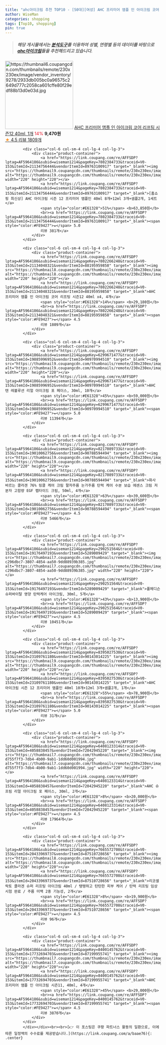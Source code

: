 ```yaml
---
title: "ahc아이크림 추천 TOP10 - [50대][여성] AHC 프리미어 앰플 인 아이크림 코어 리프팅 시즌12 40ml, 1개"
author: WiseMan
categories: shopping
tags: [Top10, shopping]
pin: true
---
```


> ##### 해당 게시물에서는 [**분석도구**](https://itemscout.io/)를 이용하여 **성별**, **연령별** 등의 데이터를 바탕으로 [**ahc아이크림**](https://link.coupang.com/a/baae76)들을 추천해드리고 있습니다.
<div class="container"><div class="row">
            <div class="col-6 col-sm-4 col-lg-4 col-lg-3">
                <div class="product-container">
                    <a href="https://link.coupang.com/re/AFFSDP?lptag=AF5964186&subid=wiseman1214&pageKey=7802266248&traceid=V0-153&itemId=21132825647&vendorItemId=88195957480" target="_blank"><img src="https://thumbnail6.coupangcdn.com/thumbnails/remote/230x230ex/image/vendor_inventory/9278/2933db005bc0a96575c2649d777c2058ca601cffe80f29edf88b13d0e03d.jpg" alt="https://thumbnail6.coupangcdn.com/thumbnails/remote/230x230ex/image/vendor_inventory/9278/2933db005bc0a96575c2649d777c2058ca601cffe80f29edf88b13d0e03d.jpg" width="220" height="220"></a>
                    <a href="https://link.coupang.com/re/AFFSDP?lptag=AF5964186&subid=wiseman1214&pageKey=7802266248&traceid=V0-153&itemId=21132825647&vendorItemId=88195957480" target="_blank">AHC 프리미어 앰플 인 아이크림 코어 리프팅 시즌12 40ml, 1개</a>
                    <span style="color:#E61328">14%</span> <b>9,470원</b>
                    <br><a href="https://link.coupang.com/re/AFFSDP?lptag=AF5964186&subid=wiseman1214&pageKey=7802266248&traceid=V0-153&itemId=21132825647&vendorItemId=88195957480" target="_blank"><span style="color:#FE9427">★</span> 4.5
                    리뷰 1809개</a>
                </div>
            </div>
            
            <div class="col-6 col-sm-4 col-lg-4 col-lg-3">
                <div class="product-container">
                    <a href="https://link.coupang.com/re/AFFSDP?lptag=AF5964186&subid=wiseman1214&pageKey=7802384733&traceid=V0-153&itemId=21134756444&vendorItemId=89763100917" target="_blank"><img src="https://thumbnail9.coupangcdn.com/thumbnails/remote/230x230ex/image/vendor_inventory/4f65/ccc8b8a8da7ab3c01793229998f5701d9d25b02627acc7d034aaf1ad3108.jpg" alt="https://thumbnail9.coupangcdn.com/thumbnails/remote/230x230ex/image/vendor_inventory/4f65/ccc8b8a8da7ab3c01793229998f5701d9d25b02627acc7d034aaf1ad3108.jpg" width="220" height="220"></a>
                    <a href="https://link.coupang.com/re/AFFSDP?lptag=AF5964186&subid=wiseman1214&pageKey=7802384733&traceid=V0-153&itemId=21134756444&vendorItemId=89763100917" target="_blank">[홈쇼핑 최신상] AHC 아이크림 시즌 12 프리미어 앰플인 40ml 8개+12ml 3개+샘플2개, 1세트</a>
                    <span style="color:#E61328">51%</span> <b>63,850원</b>
                    <br><a href="https://link.coupang.com/re/AFFSDP?lptag=AF5964186&subid=wiseman1214&pageKey=7802384733&traceid=V0-153&itemId=21134756444&vendorItemId=89763100917" target="_blank"><span style="color:#FE9427">★</span> 5.0
                    리뷰 381개</a>
                </div>
            </div>
            
            <div class="col-6 col-sm-4 col-lg-4 col-lg-3">
                <div class="product-container">
                    <a href="https://link.coupang.com/re/AFFSDP?lptag=AF5964186&subid=wiseman1214&pageKey=7802266248&traceid=V0-153&itemId=21134048321&vendorItemId=88195959858" target="_blank"><img src="https://thumbnail8.coupangcdn.com/thumbnails/remote/230x230ex/image/vendor_inventory/856d/aa7a793a8730f770dad52bcaa6a82bdaf4cf2512fb23578c0385b8885d13.jpg" alt="https://thumbnail8.coupangcdn.com/thumbnails/remote/230x230ex/image/vendor_inventory/856d/aa7a793a8730f770dad52bcaa6a82bdaf4cf2512fb23578c0385b8885d13.jpg" width="220" height="220"></a>
                    <a href="https://link.coupang.com/re/AFFSDP?lptag=AF5964186&subid=wiseman1214&pageKey=7802266248&traceid=V0-153&itemId=21134048321&vendorItemId=88195959858" target="_blank">AHC 프리미어 앰플 인 아이크림 코어 리프팅 시즌12 40ml x4, 4개</a>
                    <span style="color:#E61328">14%</span> <b>29,180원</b>
                    <br><a href="https://link.coupang.com/re/AFFSDP?lptag=AF5964186&subid=wiseman1214&pageKey=7802266248&traceid=V0-153&itemId=21134048321&vendorItemId=88195959858" target="_blank"><span style="color:#FE9427">★</span> 4.5
                    리뷰 1809개</a>
                </div>
            </div>
            
            <div class="col-6 col-sm-4 col-lg-4 col-lg-3">
                <div class="product-container">
                    <a href="https://link.coupang.com/re/AFFSDP?lptag=AF5964186&subid=wiseman1214&pageKey=6299671477&traceid=V0-153&itemId=19885996952&vendorItemId=90970994510" target="_blank"><img src="https://thumbnail9.coupangcdn.com/thumbnails/remote/230x230ex/image/vendor_inventory/dabc/02aefcd5ec14cfbac9cdfc37e59525c32f3fa437d6124c1d2b1fc8424034.png" alt="https://thumbnail9.coupangcdn.com/thumbnails/remote/230x230ex/image/vendor_inventory/dabc/02aefcd5ec14cfbac9cdfc37e59525c32f3fa437d6124c1d2b1fc8424034.png" width="220" height="220"></a>
                    <a href="https://link.coupang.com/re/AFFSDP?lptag=AF5964186&subid=wiseman1214&pageKey=6299671477&traceid=V0-153&itemId=19885996952&vendorItemId=90970994510" target="_blank">AHC 텐 레볼루션 리얼 아이크림 포 페이스, 30ml, 10개</a>
                    <span style="color:#E61328">45%</span> <b>59,000원</b>
                    <br><a href="https://link.coupang.com/re/AFFSDP?lptag=AF5964186&subid=wiseman1214&pageKey=6299671477&traceid=V0-153&itemId=19885996952&vendorItemId=90970994510" target="_blank"><span style="color:#FE9427">★</span> 5.0
                    리뷰 11394개</a>
                </div>
            </div>
            
            <div class="col-6 col-sm-4 col-lg-4 col-lg-3">
                <div class="product-container">
                    <a href="https://link.coupang.com/re/AFFSDP?lptag=AF5964186&subid=wiseman1214&pageKey=8217089733&traceid=V0-153&itemId=19010062756&vendorItemId=90788594494" target="_blank"><img src="https://thumbnail9.coupangcdn.com/thumbnails/remote/230x230ex/image/vendor_inventory/c5a4/91ce6960927fb2df31b65e4dd7bb2e4ea6b7c130292243cebd9ad9f7ae4a.jpg" alt="https://thumbnail9.coupangcdn.com/thumbnails/remote/230x230ex/image/vendor_inventory/c5a4/91ce6960927fb2df31b65e4dd7bb2e4ea6b7c130292243cebd9ad9f7ae4a.jpg" width="220" height="220"></a>
                    <a href="https://link.coupang.com/re/AFFSDP?lptag=AF5964186&subid=wiseman1214&pageKey=8217089733&traceid=V0-153&itemId=19010062756&vendorItemId=90788594494" target="_blank">화사 바르는 콜라겐 76% 링클 케어 크림 팔자주름 눈가주름 탄력 케어 수분 보습 에센스 크림 저분자 고함량 EGF 펩타이드 크림, 50ml, 4개</a>
                    <span style="color:#E61328">63%</span> <b>39,600원</b>
                    <br><a href="https://link.coupang.com/re/AFFSDP?lptag=AF5964186&subid=wiseman1214&pageKey=8217089733&traceid=V0-153&itemId=19010062756&vendorItemId=90788594494" target="_blank"><span style="color:#FE9427">★</span> 4.5
                    리뷰 5466개</a>
                </div>
            </div>
            
            <div class="col-6 col-sm-4 col-lg-4 col-lg-3">
                <div class="product-container">
                    <a href="https://link.coupang.com/re/AFFSDP?lptag=AF5964186&subid=wiseman1214&pageKey=290251564&traceid=V0-153&itemId=19176497193&vendorItemId=5289009429" target="_blank"><img src="https://thumbnail7.coupangcdn.com/thumbnails/remote/230x230ex/image/retail/images/542607929437793-c296dbc7-3807-4854-aa50-9dd88939b385.jpg" alt="https://thumbnail7.coupangcdn.com/thumbnails/remote/230x230ex/image/retail/images/542607929437793-c296dbc7-3807-4854-aa50-9dd88939b385.jpg" width="220" height="220"></a>
                    <a href="https://link.coupang.com/re/AFFSDP?lptag=AF5964186&subid=wiseman1214&pageKey=290251564&traceid=V0-153&itemId=19176497193&vendorItemId=5289009429" target="_blank">폴메디슨 슈퍼바이탈 영양 탄력케어 아이크림, 30ml, 5개</a>
                    <span style="color:#E61328">43%</span> <b>13,900원</b>
                    <br><a href="https://link.coupang.com/re/AFFSDP?lptag=AF5964186&subid=wiseman1214&pageKey=290251564&traceid=V0-153&itemId=19176497193&vendorItemId=5289009429" target="_blank"><span style="color:#FE9427">★</span> 4.5
                    리뷰 10451개</a>
                </div>
            </div>
            
            <div class="col-6 col-sm-4 col-lg-4 col-lg-3">
                <div class="product-container">
                    <a href="https://link.coupang.com/re/AFFSDP?lptag=AF5964186&subid=wiseman1214&pageKey=8395027530&traceid=V0-153&itemId=23109761180&vendorItemId=90143014225" target="_blank"><img src="https://thumbnail9.coupangcdn.com/thumbnails/remote/230x230ex/image/vendor_inventory/e4be/8ca1a60ef3e603fdceafbb981c023bb0f2e2ad2d36593e32b4c8c7ee2ca4.png" alt="https://thumbnail9.coupangcdn.com/thumbnails/remote/230x230ex/image/vendor_inventory/e4be/8ca1a60ef3e603fdceafbb981c023bb0f2e2ad2d36593e32b4c8c7ee2ca4.png" width="220" height="220"></a>
                    <a href="https://link.coupang.com/re/AFFSDP?lptag=AF5964186&subid=wiseman1214&pageKey=8395027530&traceid=V0-153&itemId=23109761180&vendorItemId=90143014225" target="_blank">AHC 아이크림 시즌 12 프리미어 앰플인 40ml 10개+12ml 3개+샘플2개, 1개</a>
                    <span style="color:#E61328">55%</span> <b>78,900원</b>
                    <br><a href="https://link.coupang.com/re/AFFSDP?lptag=AF5964186&subid=wiseman1214&pageKey=8395027530&traceid=V0-153&itemId=23109761180&vendorItemId=90143014225" target="_blank"><span style="color:#FE9427">★</span> 5.0
                    리뷰 31개</a>
                </div>
            </div>
            
            <div class="col-6 col-sm-4 col-lg-4 col-lg-3">
                <div class="product-container">
                    <a href="https://link.coupang.com/re/AFFSDP?lptag=AF5964186&subid=wiseman1214&pageKey=6408123314&traceid=V0-153&itemId=4058838457&vendorItemId=72042945220" target="_blank"><img src="https://thumbnail7.coupangcdn.com/thumbnails/remote/230x230ex/image/retail/images/1106609542915425-d755f7f3-7db4-4b00-9ab1-1dd60d001994.jpg" alt="https://thumbnail7.coupangcdn.com/thumbnails/remote/230x230ex/image/retail/images/1106609542915425-d755f7f3-7db4-4b00-9ab1-1dd60d001994.jpg" width="220" height="220"></a>
                    <a href="https://link.coupang.com/re/AFFSDP?lptag=AF5964186&subid=wiseman1214&pageKey=6408123314&traceid=V0-153&itemId=4058838457&vendorItemId=72042945220" target="_blank">AHC 슈프림 리얼 아이크림 포 페이스, 30ml, 2개</a>
                    <span style="color:#E61328">8%</span> <b>20,000원</b>
                    <br><a href="https://link.coupang.com/re/AFFSDP?lptag=AF5964186&subid=wiseman1214&pageKey=6408123314&traceid=V0-153&itemId=4058838457&vendorItemId=72042945220" target="_blank"><span style="color:#FE9427">★</span> 4.5
                    리뷰 17964개</a>
                </div>
            </div>
            
            <div class="col-6 col-sm-4 col-lg-4 col-lg-3">
                <div class="product-container">
                    <a href="https://link.coupang.com/re/AFFSDP?lptag=AF5964186&subid=wiseman1214&pageKey=7665572708&traceid=V0-153&itemId=20433969737&vendorItemId=87510728656" target="_blank"><img src="https://thumbnail8.coupangcdn.com/thumbnails/remote/230x230ex/image/vendor_inventory/3679/ee3ebfb6b80556184f39a7a907014402baab60855ec5657002c31f686d72.jpg" alt="https://thumbnail8.coupangcdn.com/thumbnails/remote/230x230ex/image/vendor_inventory/3679/ee3ebfb6b80556184f39a7a907014402baab60855ec5657002c31f686d72.jpg" width="220" height="220"></a>
                    <a href="https://link.coupang.com/re/AFFSDP?lptag=AF5964186&subid=wiseman1214&pageKey=7665572708&traceid=V0-153&itemId=20433969737&vendorItemId=87510728656" target="_blank">리코셀 락토 콜라겐 슈퍼 리프팅 아이크림 40ml / 탱탱하고 탄탄한 피부 케어 / 탄력 리프팅 임상시험 완료 / 주름 미백 2중 기능성, 2개</a>
                    <span style="color:#E61328">8%</span> <b>19,900원</b>
                    <br><a href="https://link.coupang.com/re/AFFSDP?lptag=AF5964186&subid=wiseman1214&pageKey=7665572708&traceid=V0-153&itemId=20433969737&vendorItemId=87510728656" target="_blank"><span style="color:#FE9427">★</span> 4.5
                    리뷰 96개</a>
                </div>
            </div>
            
            <div class="col-6 col-sm-4 col-lg-4 col-lg-3">
                <div class="product-container">
                    <a href="https://link.coupang.com/re/AFFSDP?lptag=AF5964186&subid=wiseman1214&pageKey=8400145762&traceid=V0-153&itemId=17732694703&vendorItemId=87199955741" target="_blank"><img src="https://thumbnail7.coupangcdn.com/thumbnails/remote/230x230ex/image/vendor_inventory/65e1/7f5b3e2b7b555c7b955d50c6eff83fdc5347d1b3545768ee9500cc29443f.jpg" alt="https://thumbnail7.coupangcdn.com/thumbnails/remote/230x230ex/image/vendor_inventory/65e1/7f5b3e2b7b555c7b955d50c6eff83fdc5347d1b3545768ee9500cc29443f.jpg" width="220" height="220"></a>
                    <a href="https://link.coupang.com/re/AFFSDP?lptag=AF5964186&subid=wiseman1214&pageKey=8400145762&traceid=V0-153&itemId=17732694703&vendorItemId=87199955741" target="_blank">AHC 프리미어 앰플 인 아이크림 시즌11, 40ml, 4개</a>
                    <span style="color:#E61328">45%</span> <b>29,000원</b>
                    <br><a href="https://link.coupang.com/re/AFFSDP?lptag=AF5964186&subid=wiseman1214&pageKey=8400145762&traceid=V0-153&itemId=17732694703&vendorItemId=87199955741" target="_blank"><span style="color:#FE9427">★</span> 4.5
                    리뷰 3870개</a>
                </div>
            </div>
            </div></div><br><br>[👉 이 포스팅은 쿠팡 파트너스 활동의 일환으로, 이에 따른 일정액의 수수료를 제공받습니다.](https://link.coupang.com/a/baae76){: .center}
